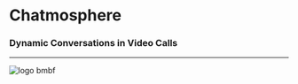 # Chatmosphere 

### Dynamic Conversations in Video Calls

---
![logo bmbf](https://prototypefund.de/wp-content/uploads/2016/07/logo-bmbf.svg)
